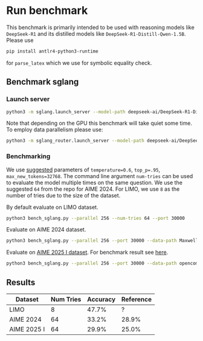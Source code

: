 # Run benchmark

This benchmark is primarily intended to be used with reasoning models like `DeepSeek-R1` and its distilled models like `DeepSeek-R1-Distill-Qwen-1.5B`. Please use

```bash
pip install antlr4-python3-runtime
```

for `parse_latex` which we use for symbolic equality check.

## Benchmark sglang

### Launch server

```bash
python3 -m sglang.launch_server --model-path deepseek-ai/DeepSeek-R1-Distill-Qwen-1.5B --port 30000
```

Note that depending on the GPU this benchmark will take quiet some time. To employ data parallelism please use:

```bash
python3 -m sglang_router.launch_server --model-path deepseek-ai/DeepSeek-R1-Distill-Qwen-1.5B --port 30000 --dp-size 4
```

### Benchmarking

We use [suggested](https://github.com/deepseek-ai/DeepSeek-R1) parameters of `temperature=0.6`, `top_p=.95`, `max_new_tokens=32768`. The command line argument `num-tries` can be used to evaluate the model multiple times on the same question. We use the suggested `64` from the repo for AIME 2024. For LIMO, we use `8` as the number of tries due to the size of the dataset.

By default evaluate on LIMO dataset.

```bash
python3 bench_sglang.py --parallel 256 --num-tries 64 --port 30000
```

Evaluate on AIME 2024 dataset.

```bash
python3 bench_sglang.py --parallel 256 --port 30000 --data-path Maxwell-Jia/AIME_2024 --question-key Problem --answer-key Answer --num-tries 64
```

Evaluate on [AIME 2025 I dataset](https://huggingface.co/datasets/opencompass/AIME2025). For benchmark result see [here](https://matharena.ai/).

```bash
python3 bench_sglang.py --parallel 256 --port 30000 --data-path opencompass/AIME2025 --question-key question --answer-key answer --num-tries 64
```


## Results

| Dataset    | Num Tries | Accuracy | Reference |
|------------|-----------|----------|-----------|
| LIMO       | 8         | 47.7%    | ?         |
| AIME 2024  | 64        | 33.2%    | 28.9%     |
| AIME 2025 I| 64        | 29.9%    | 25.0%     |
